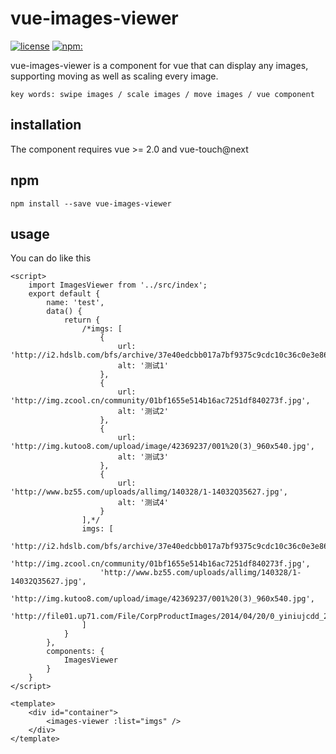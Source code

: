 # vue-images-viewer

[![license](https://img.shields.io/badge/license-MIT-blue.svg?style=flat-square)](#license)
[![npm:](https://img.shields.io/badge/npm-v4.0.5-green.svg?style=flat-square)](#npm)

vue-images-viewer is a component for vue that can display any images, supporting moving as well as scaling every image.

`key words: swipe images / scale images / move images / vue component`

## installation

The component requires vue >= 2.0 and vue-touch@next

## npm
    npm install --save vue-images-viewer
    
## usage
You can do like this

    <script>
        import ImagesViewer from '../src/index';
        export default {
            name: 'test',
            data() {
                return {
                    /*imgs: [
                        {
                            url: 'http://i2.hdslb.com/bfs/archive/37e40edcbb017a7bf9375c9cdc10c36c0e3e86ca.jpg',
                            alt: '测试1'
                        },
                        {
                            url: 'http://img.zcool.cn/community/01bf1655e514b16ac7251df840273f.jpg',
                            alt: '测试2'
                        },
                        {
                            url: 'http://img.kutoo8.com/upload/image/42369237/001%20(3)_960x540.jpg',
                            alt: '测试3'
                        },
                        {
                            url: 'http://www.bz55.com/uploads/allimg/140328/1-14032Q35627.jpg',
                            alt: '测试4'
                        }
                    ],*/
                    imgs: [
                        'http://i2.hdslb.com/bfs/archive/37e40edcbb017a7bf9375c9cdc10c36c0e3e86ca.jpg',
                        'http://img.zcool.cn/community/01bf1655e514b16ac7251df840273f.jpg',
                        'http://www.bz55.com/uploads/allimg/140328/1-14032Q35627.jpg',
                        'http://img.kutoo8.com/upload/image/42369237/001%20(3)_960x540.jpg',
                        'http://file01.up71.com/File/CorpProductImages/2014/04/20/0_yiniujcdd_2514_20140420212740.jpg'
                    ]
                }
            },
            components: {
                ImagesViewer
            }
        }
    </script>
    
    <template>
        <div id="container">
            <images-viewer :list="imgs" />
        </div>
    </template>
    
    
    
